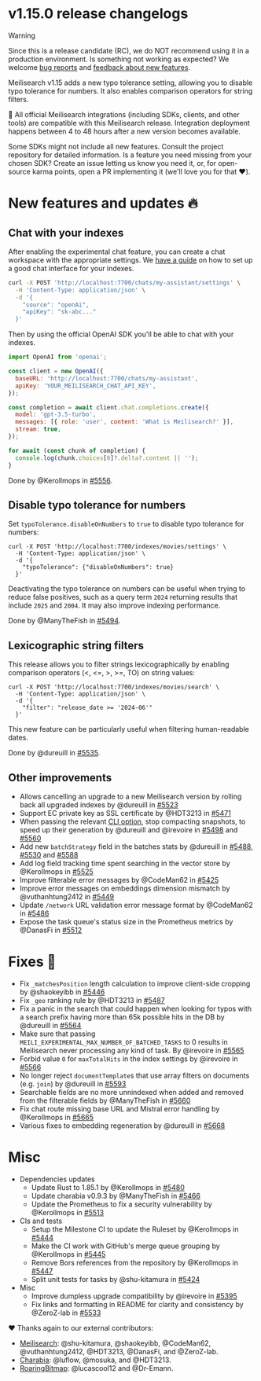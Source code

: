 # v1.15.0 release changelogs

<!-- The following line should ONLY be put PRE-release changelogs -->
> [!WARNING]
> Since this is a release candidate (RC), we do NOT recommend using it in a production environment. Is something not working as expected? We welcome [bug reports](https://github.com/meilisearch/meilisearch/issues/new/choose) and [feedback about new features](https://github.com/meilisearch/product/discussions).

Meilisearch v1.15 adds a new typo tolerance setting, allowing you to disable typo tolerance for numbers. It also enables comparison operators for string filters.

<!-- The following lines should NOT be put in the PRE-release changelogs -->
🧰 All official Meilisearch integrations (including SDKs, clients, and other tools) are compatible with this Meilisearch release. Integration deployment happens between 4 to 48 hours after a new version becomes available.

<!-- The following lines should NOT be put in the PRE-release changelogs -->
Some SDKs might not include all new features. Consult the project repository for detailed information. Is a feature you need missing from your chosen SDK? Create an issue letting us know you need it, or, for open-source karma points, open a PR implementing it (we'll love you for that ❤️).

# New features and updates 🔥

## Chat with your indexes

After enabling the experimental chat feature, you can create a chat workspace with the appropriate settings.
We [have a guide](https://www.meilisearch.com/docs/guides/ai/getting_started_with_chat) on how to set up a good chat interface for your indexes.

```bash
curl -X POST 'http://localhost:7700/chats/my-assistant/settings' \
  -H 'Content-Type: application/json' \
  -d '{
    "source": "openAi",
    "apiKey": "sk-abc..."
  }'
```

Then by using the official OpenAI SDK you'll be able to chat with your indexes.

```javascript
import OpenAI from 'openai';

const client = new OpenAI({
  baseURL: 'http://localhost:7700/chats/my-assistant',
  apiKey: 'YOUR_MEILISEARCH_CHAT_API_KEY',
});

const completion = await client.chat.completions.create({
  model: 'gpt-3.5-turbo',
  messages: [{ role: 'user', content: 'What is Meilisearch?' }],
  stream: true,
});

for await (const chunk of completion) {
  console.log(chunk.choices[0]?.delta?.content || '');
}
```

Done by @Kerollmops in [#5556](https://github.com/meilisearch/meilisearch/pull/5556).

## Disable typo tolerance for numbers

Set `typoTolerance.disableOnNumbers` to `true` to disable typo tolerance for numbers:

```
curl -X POST 'http://localhost:7700/indexes/movies/settings' \
  -H 'Content-Type: application/json' \
  -d '{
    "typoTolerance": {"disableOnNumbers": true}
  }'
```

Deactivating the typo tolerance on numbers can be useful when trying to reduce false positives, such as a query term `2024` returning results that include `2025` and `2004`. It may also improve indexing performance.

Done by @ManyTheFish in [#5494](https://github.com/meilisearch/meilisearch/pull/5494).

## Lexicographic string filters

This release allows you to filter strings lexicographically by enabling comparison operators (<, <=, >, >=, TO) on string values:
```
curl -X POST 'http://localhost:7700/indexes/movies/search' \
  -H 'Content-Type: application/json' \
  -d '{
    "filter": "release_date >= '2024-06'"
  }'
```

This new feature can be particularly useful when filtering human-readable dates.

Done by @dureuill in [#5535](https://github.com/meilisearch/meilisearch/pull/5535).

## Other improvements

* Allows cancelling an upgrade to a new Meilisearch version by rolling back all upgraded indexes by @dureuill in [#5523](https://github.com/meilisearch/meilisearch/pull/5523)
* Support EC private key as SSL certificate by @HDT3213 in [#5471](https://github.com/meilisearch/meilisearch/pull/5471)
* When passing the relevant [CLI option](https://github.com/orgs/meilisearch/discussions/833), stop compacting snapshots, to speed up their generation by @dureuill and @irevoire in [#5498](https://github.com/meilisearch/meilisearch/pull/5498) and [#5560](https://github.com/meilisearch/meilisearch/pull/5560)
* Add new `batchStrategy` field in the batches stats by @dureuill in [#5488](https://github.com/meilisearch/meilisearch/pull/5488), [#5530](https://github.com/meilisearch/meilisearch/pull/5530) and [#5588](https://github.com/meilisearch/meilisearch/pull/5588)
* Add log field tracking time spent searching in the vector store by @Kerollmops in [#5525](https://github.com/meilisearch/meilisearch/pull/5525)
* Improve filterable error messages by @CodeMan62 in [#5425](https://github.com/meilisearch/meilisearch/pull/5425)
* Improve error messages on embeddings dimension mismatch by @vuthanhtung2412 in [#5449](https://github.com/meilisearch/meilisearch/pull/5449)
* Update `/network` URL validation error message format by @CodeMan62 in [#5486](https://github.com/meilisearch/meilisearch/pull/5486)
* Expose the task queue's status size in the Prometheus metrics by @DanasFi in [#5512](https://github.com/meilisearch/meilisearch/pull/5512)

# Fixes 🐞

* Fix `_matchesPosition` length calculation to improve client-side cropping by @shaokeyibb in [#5446](https://github.com/meilisearch/meilisearch/pull/5446)
* Fix `_geo` ranking rule by @HDT3213 in [#5487](https://github.com/meilisearch/meilisearch/pull/5487)
* Fix a panic in the search that could happen when looking for typos with a search prefix having more than 65k possible hits in the DB by @dureuill in [#5564](https://github.com/meilisearch/meilisearch/pull/5564)
* Make sure that passing `MEILI_EXPERIMENTAL_MAX_NUMBER_OF_BATCHED_TASKS` to 0 results in Meilisearch never processing any kind of task. By @irevoire in [#5565](https://github.com/meilisearch/meilisearch/pull/5565)
* Forbid value `0` for `maxTotalHits` in the index settings by @irevoire in [#5566](https://github.com/meilisearch/meilisearch/pull/5566)
* No longer reject `documentTemplate`s that use array filters on documents (e.g. `join`) by @dureuill in [#5593](https://github.com/meilisearch/meilisearch/pull/5593)
* Searchable fields are no more unnindexed when added and removed from the filterable fields by @ManyTheFish in [#5660](https://github.com/meilisearch/meilisearch/pull/5660)
* Fix chat route missing base URL and Mistral error handling by @Kerollmops in [#5665](https://github.com/meilisearch/meilisearch/pull/5665)
* Various fixes to embedding regeneration by @dureuill in [#5668](https://github.com/meilisearch/meilisearch/pull/5668)

# Misc

* Dependencies updates
  * Update Rust to 1.85.1 by @Kerollmops in [#5480](https://github.com/meilisearch/meilisearch/pull/5480)
  * Update charabia v0.9.3 by @ManyTheFish in [#5466](https://github.com/meilisearch/meilisearch/pull/5466)
  * Update the Prometheus to fix a security vulnerability by @Kerollmops in [#5513](https://github.com/meilisearch/meilisearch/pull/5513)
* CIs and tests
  * Setup the Milestone CI to update the Ruleset by @Kerollmops in [#5444](https://github.com/meilisearch/meilisearch/pull/5444)
  * Make the CI work with GitHub's merge queue grouping by @Kerollmops in [#5445](https://github.com/meilisearch/meilisearch/pull/5445)
  * Remove Bors references from the repository by @Kerollmops in [#5447](https://github.com/meilisearch/meilisearch/pull/5447)
  * Split unit tests for tasks by @shu-kitamura in [#5424](https://github.com/meilisearch/meilisearch/pull/5424)
* Misc
  * Improve dumpless upgrade compatibility by @irevoire in [#5395](https://github.com/meilisearch/meilisearch/pull/5395)
  * Fix links and formatting in README for clarity and consistency by @ZeroZ-lab in [#5533](https://github.com/meilisearch/meilisearch/pull/5533)

❤️ Thanks again to our external contributors:
- [Meilisearch](https://github.com/meilisearch/meilisearch): @shu-kitamura, @shaokeyibb, @CodeMan62, @vuthanhtung2412, @HDT3213, @DanasFi, and @ZeroZ-lab.
- [Charabia](https://github.com/meilisearch/charabia): @luflow, @mosuka, and @HDT3213.
- [RoaringBitmap](https://github.com/RoaringBitmap/roaring-rs): @lucascool12 and @Dr-Emann.
